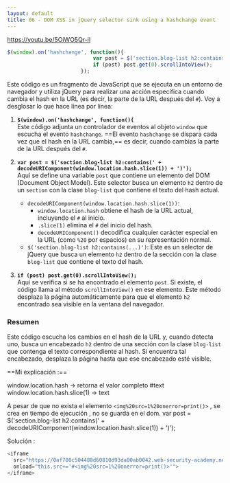```yaml
---
layout: default
title: 06 - DOM XSS in jQuery selector sink using a hashchange event
---
```


https://youtu.be/5OiWO5Qr-iI

```javascript
$(window).on('hashchange', function(){
                            var post = $('section.blog-list h2:contains(' + decodeURIComponent(window.location.hash.slice(1)) + ')');
                            if (post) post.get(0).scrollIntoView();
                        });
```

Este código es un fragmento de JavaScript que se ejecuta en un entorno de navegador y utiliza jQuery para realizar una acción específica cuando cambia el hash en la URL (es decir, la parte de la URL después del `#`). Voy a desglosar lo que hace línea por línea:

1. **`$(window).on('hashchange', function(){`**  
   Este código adjunta un controlador de eventos al objeto `window` que escucha el evento `hashchange`. ==El evento `hashchange` se dispara cada vez que el hash en la URL cambia,== es decir, cuando cambias la parte de la URL después del `#`.

2. **`var post = $('section.blog-list h2:contains(' + decodeURIComponent(window.location.hash.slice(1)) + ')');`**  
   Aquí se define una variable `post` que contiene un elemento del DOM (Document Object Model). Este selector busca un elemento `h2` dentro de un `section` con la clase `blog-list` que contiene el texto del hash actual.  

   - `decodeURIComponent(window.location.hash.slice(1))`:  
     - `window.location.hash` obtiene el hash de la URL actual, incluyendo el `#` al inicio.
     - `.slice(1)` elimina el `#` del inicio del hash.
     - `decodeURIComponent()` decodifica cualquier carácter especial en la URL (como `%20` por espacios) en su representación normal.
   - `$('section.blog-list h2:contains(...)')`: Este es un selector de jQuery que busca un elemento `h2` dentro de la sección con la clase `blog-list` que contiene el texto del hash.

3. **`if (post) post.get(0).scrollIntoView();`**  
   Aquí se verifica si se ha encontrado el elemento `post`. Si existe, el código llama al método `scrollIntoView()` en ese elemento. Este método desplaza la página automáticamente para que el elemento `h2` encontrado sea visible en la ventana del navegador.

### Resumen

Este código escucha los cambios en el hash de la URL y, cuando detecta uno, busca un encabezado `h2` dentro de una sección con la clase `blog-list` que contenga el texto correspondiente al hash. Si encuentra tal encabezado, desplaza la página hasta que ese encabezado esté visible.

==Mi explicación :== 

window.location.hash -> retorna el valor completo \#text
window.location.hash.slice(1) -> text

A pesar de que no exista el elemento `<img%20src=1%20onerror=print()>` , se crea en tiempo de ejecución , no se guarda en el dom.
var post = $('section.blog-list h2:contains(' + decodeURIComponent(window.location.hash.slice(1)) + ')');

Solución : 

```javascript
<iframe 
  src="https://0af700c504488d60810d93da00ab0042.web-security-academy.net/" 
  onload="this.src+='#<img%20src=1%20onerror=print()>'">
</iframe>
```
